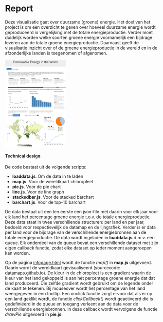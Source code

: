 # Report

Deze visualisatie gaat over duurzame (groene) energie. Het doel van het project is om een overzicht te geven over hoeveel duurzame energie wordt geproduceerd in vergelijking met de totale energieproductie. Verder moet duidelijk worden welke soorten
groene energie voornamelijk een bijdrage leveren aan de totale groene energieproductie. Daarnaast geeft de visualisatie inzicht over of de groene energieproductie in de wereld en in de afzonderlijke landen is toegenomen of afgenomen.

<img src="doc/project_screenshot.jpg" alt="infopage" style="width: 200px;"/>

#### Technical design

De code bestaat uit de volgende scripts:
* **loaddata.js**. Om de data in te laden
* **map.js**. Voor de wereldkaart chloropleet
* **pie.js**. Voor de pie chart
* **line.js**. Voor de line graph
* **stackedbar.js**. Voor de stacked barchart
* **barchart.js**. Voor de top-10 barchart

De data bestaat uit een ten eerste een json-file met daarin voor elk jaar voor elk land het percentage groene energie t.o.v. de totale energieproductie. Deze data staat in twee verschillende structuren: per land en per jaar, bedoeld voor
respectievelijk de datamap en de lijngrafiek. Verder is er data per land voor de bijdrage van de verschillende energiebronnen aan de totale energieproductie. De data wordt ingeladen in **loaddata.js** d.m.v. een queue. Elk onderdeel van de queue bevat een verschillende
dataset met zijn eigen callback functie, zodat elke dataset op ieder moment aangeroepen kan worden.

Op de pagina [infopage.html](https://berendnannes.github.io/Programmeerproject/infopage.html) wordt de functie _map()_ in **map.js** uitgevoerd.
Daarin wordt de wereldkaart gevisualiseerd (sourcecode: [datamaps.github.io](http://datamaps.github.io/)). De kleur in de chloropleet is een gradient
waarin de kleur van het land gekoppeld is aan het percentage groene energie dat dat land produceerd. Die zelfde gradient wordt gebruikt om
de legende onder de kaart te tekenen. Bij mouseover wordt het percentage van het land weergegeven in een tooltip. Een onclick functie zorgt
ervoor dat als er op een land geklikt wordt, de functie _clickCallback()_ wordt geactiveerd die is gedefiniëerd in de queue en toegang
verleent aan de data voor de verschillende energiebronnen. In deze callback wordt vervolgens de functie _drawPie_ uitgevoerd in **pie.js**.


